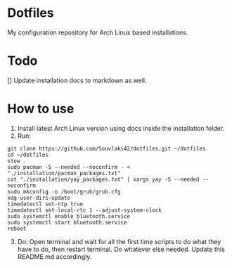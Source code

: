 # Dotfiles
My configuration repository for Arch Linux based installations.

# Todo
[] Update installation docs to markdown as well.

# How to use
1. Install latest Arch Linux version using docs inside the installation folder.
2. Run:
```
git clone https://github.com/Souvlaki42/dotfiles.git ~/dotfiles
cd ~/dotfiles
stow .
sudo pacman -S --needed --noconfirm - < "./installation/pacman_packages.txt"
cat "./installation/yay_packages.txt" | xargs yay -S --needed --noconfirm
sudo mkconfig -o /boot/grub/grub.cfg
xdg-user-dirs-update
timedatectl set-ntp true
timedatectl set-local-rtc 1 --adjust-system-clock
sudo systemctl enable bluetooth.service
sudo systemctl start bluetooth.service
reboot
```
3. Do:
Open terminal and wait for all the first time scripts to do what they have to do, then restart terminal.
Do whatever else needed. Update this README.md accordingly.
